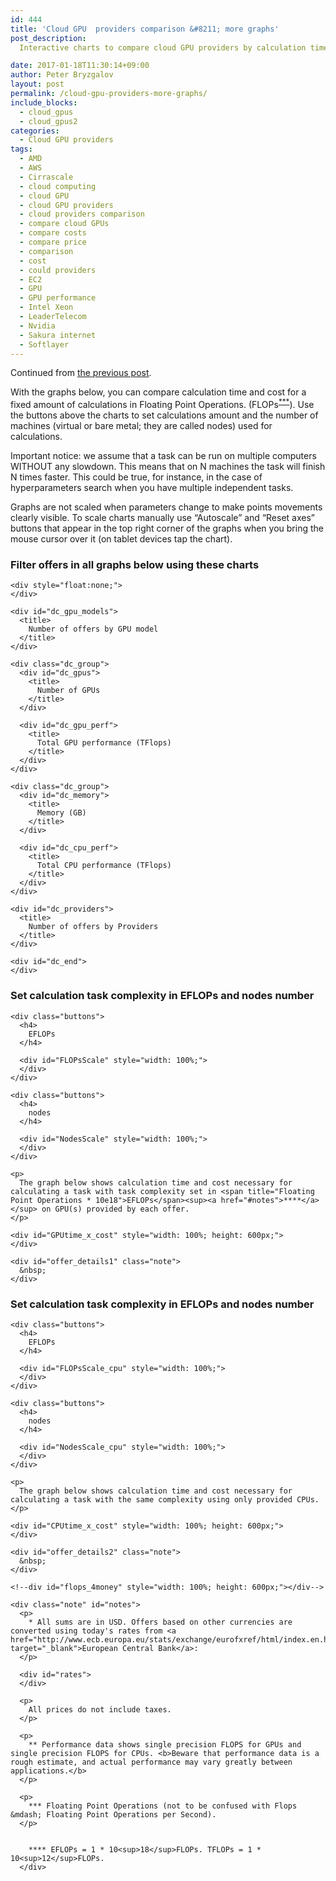 ```yaml
---
id: 444
title: 'Cloud GPU  providers comparison &#8211; more graphs'
post_description:
  Interactive charts to compare cloud GPU providers by calculation time for a fixed amount of calculations.

date: 2017-01-18T11:30:14+09:00
author: Peter Bryzgalov
layout: post
permalink: /cloud-gpu-providers-more-graphs/
include_blocks:
  - cloud_gpus
  - cloud_gpus2
categories:
  - Cloud GPU providers
tags:
  - AMD
  - AWS
  - Cirrascale
  - cloud computing
  - cloud GPU
  - cloud GPU providers
  - cloud providers comparison
  - compare cloud GPUs
  - compare costs
  - compare price
  - comparison
  - cost
  - could providers
  - EC2
  - GPU
  - GPU performance
  - Intel Xeon
  - LeaderTelecom
  - Nvidia
  - Sakura internet
  - Softlayer
---
```


Continued from [the previous post](/cloud-gpu-providers-comparison/).

With the graphs below, you can compare calculation time and cost for a fixed amount of calculations in Floating Point Operations. (FLOPs<sup><a href="#notes">\*\*\*</a></sup>). Use the buttons above the charts to set calculations amount and the number of machines (virtual or bare metal; they are called nodes) used for calculations.


Important notice: we assume that a task can be run on multiple computers WITHOUT any slowdown. This means that on N machines the task will finish N times faster. This could be true, for instance, in the case of hyperparameters search when you have multiple independent tasks.

Graphs are not scaled when parameters change to make points movements clearly visible. To scale charts manually use “Autoscale” and “Reset axes” buttons that appear in the top right corner of the graphs when you bring the mouse cursor over it (on tablet devices tap the chart).

<p  class="note" id="updated">
  <p>
    <!--more-->
  </p>

  <div class="grouptitle">
    <h3>
      Filter offers in all graphs below using these charts
    </h3>

    <div style="float:none;">
    </div>

    <div id="dc_gpu_models">
      <title>
        Number of offers by GPU model
      </title>
    </div>

    <div class="dc_group">
      <div id="dc_gpus">
        <title>
          Number of GPUs
        </title>
      </div>

      <div id="dc_gpu_perf">
        <title>
          Total GPU performance (TFlops)
        </title>
      </div>
    </div>

    <div class="dc_group">
      <div id="dc_memory">
        <title>
          Memory (GB)
        </title>
      </div>

      <div id="dc_cpu_perf">
        <title>
          Total CPU performance (TFlops)
        </title>
      </div>
    </div>

    <div id="dc_providers">
      <title>
        Number of offers by Providers
      </title>
    </div>

    <div id="dc_end">
    </div>
  </div>

  <div id="messages">
  </div>

  <div class="grouptitle">
    <h3>
      Set calculation task complexity in EFLOPs and nodes number
    </h3>

    <div class="buttons">
      <h4>
        EFLOPs
      </h4>

      <div id="FLOPsScale" style="width: 100%;">
      </div>
    </div>

    <div class="buttons">
      <h4>
        nodes
      </h4>

      <div id="NodesScale" style="width: 100%;">
      </div>
    </div>

    <p>
      The graph below shows calculation time and cost necessary for calculating a task with task complexity set in <span title="Floating Point Operations * 10e18">EFLOPs</span><sup><a href="#notes">****</a></sup> on GPU(s) provided by each offer.
    </p>

    <div id="GPUtime_x_cost" style="width: 100%; height: 600px;">
    </div>

    <div id="offer_details1" class="note">
      &nbsp;
    </div>
  </div>

  <div class="grouptitle">
    <h3>
      Set calculation task complexity in EFLOPs and nodes number
    </h3>

    <div class="buttons">
      <h4>
        EFLOPs
      </h4>

      <div id="FLOPsScale_cpu" style="width: 100%;">
      </div>
    </div>

    <div class="buttons">
      <h4>
        nodes
      </h4>

      <div id="NodesScale_cpu" style="width: 100%;">
      </div>
    </div>

    <p>
      The graph below shows calculation time and cost necessary for calculating a task with the same complexity using only provided CPUs.
    </p>

    <div id="CPUtime_x_cost" style="width: 100%; height: 600px;">
    </div>

    <div id="offer_details2" class="note">
      &nbsp;
    </div>

    <!--div id="flops_4money" style="width: 100%; height: 600px;"></div-->

    <div class="note" id="notes">
      <p>
        * All sums are in USD. Offers based on other currencies are converted using today's rates from <a href="http://www.ecb.europa.eu/stats/exchange/eurofxref/html/index.en.html" target="_blank">European Central Bank</a>:
      </p>

      <div id="rates">
      </div>

      <p>
        All prices do not include taxes.
      </p>

      <p>
        ** Performance data shows single precision FLOPS for GPUs and single precision FLOPS for CPUs. <b>Beware that performance data is a rough estimate, and actual performance may vary greatly between applications.</b>
      </p>

      <p>
        *** Floating Point Operations (not to be confused with Flops &mdash; Floating Point Operations per Second).
      </p>


        **** EFLOPs = 1 * 10<sup>18</sup>FLOPs. TFLOPs = 1 * 10<sup>12</sup>FLOPs.
      </div>